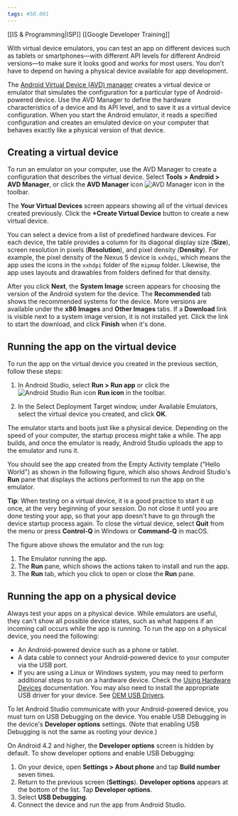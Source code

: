 ```yaml
---
tags: #50.001
---
```

[[IS & Programming|ISP]]
[[Google Developer Training]]

With virtual device emulators, you can test an app on different devices such as tablets or smartphones—with different API levels for different Android versions—to make sure it looks good and works for most users. You don't have to depend on having a physical device available for app development.

The [Android Virtual Device (AVD) manager](http://developer.android.com/tools/devices/managing-avds.html) creates a virtual device or emulator that simulates the configuration for a particular type of Android-powered device. Use the AVD Manager to define the hardware characteristics of a device and its API level, and to save it as a virtual device configuration. When you start the Android emulator, it reads a specified configuration and creates an emulated device on your computer that behaves exactly like a physical version of that device.

## Creating a virtual device
To run an emulator on your computer, use the AVD Manager to create a configuration that describes the virtual device. Select **Tools > Android > AVD Manager**, or click the **AVD Manager** icon ![ AVD Manager icon](https://google-developer-training.github.io/android-developer-fundamentals-course-concepts-v2/images/1-1-c-your-first-android-app/ic_avd_manager.png " AVD Manager icon") in the toolbar.

The **Your Virtual Devices** screen appears showing all of the virtual devices created previously. Click the **+Create Virtual Device** button to create a new virtual device.

You can select a device from a list of predefined hardware devices. For each device, the table provides a column for its diagonal display size (**Size**), screen resolution in pixels (**Resolution**), and pixel density (**Density**). For example, the pixel density of the Nexus 5 device is `xxhdpi`, which means the app uses the icons in the `xxhdpi` folder of the `mipmap` folder. Likewise, the app uses layouts and drawables from folders defined for that density.

After you click **Next**, the **System Image** screen appears for choosing the version of the Android system for the device. The **Recommended** tab shows the recommended systems for the device. More versions are available under the **x86 Images** and **Other Images** tabs. If a **Download** link is visible next to a system image version, it is not installed yet. Click the link to start the download, and click **Finish** when it's done.

## Running the app on the virtual device

To run the app on the virtual device you created in the previous section, follow these steps:
1.  In Android Studio, select **Run > Run app** or click the ![ Android Studio Run icon](https://google-developer-training.github.io/android-developer-fundamentals-course-concepts-v2/images/1-1-c-your-first-android-app/ic_run.png " Android Studio Run icon") **Run icon** in the toolbar.
    
2.  In the Select Deployment Target window, under Available Emulators, select the virtual device you created, and click **OK**.
    
The emulator starts and boots just like a physical device. Depending on the speed of your computer, the startup process might take a while. The app builds, and once the emulator is ready, Android Studio uploads the app to the emulator and runs it.

You should see the app created from the Empty Activity template ("Hello World") as shown in the following figure, which also shows Android Studio's **Run** pane that displays the actions performed to run the app on the emulator.

**Tip**: When testing on a virtual device, it is a good practice to start it up once, at the very beginning of your session. Do not close it until you are done testing your app, so that your app doesn't have to go through the device startup process again. To close the virtual device, select **Quit** from the menu or press **Control-Q** in Windows or **Command-Q** in macOS.

The figure above shows the emulator and the run log:
1.  The Emulator running the app.
2.  The **Run** pane, which shows the actions taken to install and run the app.
3.  The **Run** tab, which you click to open or close the **Run** pane.

## Running the app on a physical device
Always test your apps on a physical device. While emulators are useful, they can't show all possible device states, such as what happens if an incoming call occurs while the app is running. To run the app on a physical device, you need the following:
-   An Android-powered device such as a phone or tablet.
-   A data cable to connect your Android-powered device to your computer via the USB port.
-   If you are using a Linux or Windows system, you may need to perform additional steps to run on a hardware device. Check the [Using Hardware Devices](http://developer.android.com/tools/device.html) documentation. You may also need to install the appropriate USB driver for your device. See [OEM USB Drivers](http://developer.android.com/tools/extras/oem-usb.html).

To let Android Studio communicate with your Android-powered device, you must turn on USB Debugging on the device. You enable USB Debugging in the device's **Developer options** settings. (Note that enabling USB Debugging is not the same as rooting your device.)

On Android 4.2 and higher, the **Developer options** screen is hidden by default. To show developer options and enable USB Debugging:

1.  On your device, open **Settings > About phone** and tap **Build number** seven times.
2.  Return to the previous screen (**Settings**). **Developer options** appears at the bottom of the list. Tap **Developer options**.
3.  Select **USB Debugging**.
4.  Connect the device and run the app from Android Studio.